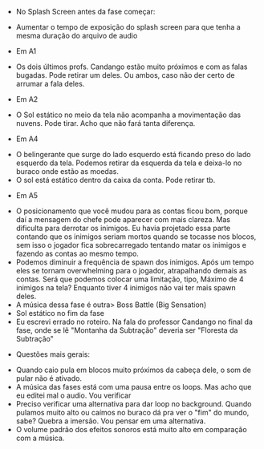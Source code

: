 * No Splash Screen antes da fase começar:
- Aumentar o tempo de exposição do splash screen para que tenha a mesma duração do arquivo de audio

* Em A1
- Os dois últimos profs. Candango estão muito próximos e com as falas bugadas. Pode retirar um deles. Ou ambos, caso não der certo de arrumar a fala deles.

* Em A2
- O Sol estático no meio da tela não acompanha a movimentação das nuvens. Pode tirar. Acho que não fará tanta diferença.

* Em A4
- O belingerante que surge do lado esquerdo está ficando preso do lado esquerdo da tela. Podemos retirar da esquerda da tela e deixa-lo no buraco onde estão as moedas.
- O sol está estático dentro da caixa da conta. Pode retirar tb.

* Em A5
- O posicionamento que você mudou para as contas ficou bom, porque daí a mensagem do chefe pode aparecer com mais clareza. Mas dificulta para derrotar os inimigos. Eu havia projetado essa parte contando que os inimigos seriam mortos quando se tocasse nos blocos, sem isso o jogador fica sobrecarregado tentando matar os inimigos e fazendo as contas ao mesmo tempo.
- Podemos diminuir a frequência de spawn dos inimigos. Após um tempo eles se tornam overwhelming para o jogador, atrapalhando demais as contas. Será que podemos colocar uma limitação, tipo, Máximo de 4 inimigos na tela? Enquanto tiver 4 inimigos não vai ter mais spawn deles.
- A música dessa fase é outra> Boss Battle (Big Sensation)
- Sol estático no fim da fase
- Eu escrevi errado no roteiro. Na fala do professor Candango no final da fase, onde se lê "Montanha da Subtração" deveria ser "Floresta da Subtração"

* Questões mais gerais:
- Quando caio pula em blocos muito próximos da cabeça dele, o som de pular não é ativado.
- A música das fases está com uma pausa entre os loops. Mas acho que eu editei mal o audio. Vou verificar
- Preciso verificar uma alternativa para dar loop no background. Quando pulamos muito alto ou caímos no buraco dá pra ver o "fim" do mundo, sabe? Quebra a imersão. Vou pensar em uma alternativa.
- O volume padrão dos efeitos sonoros está muito alto em comparação com a música.